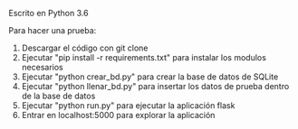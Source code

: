 Escrito en Python 3.6

Para hacer una prueba:
1. Descargar el código con git clone
2. Ejecutar "pip install -r requirements.txt" para instalar los modulos necesarios
3. Ejecutar "python crear_bd.py" para crear la base de datos de SQLite
4. Ejecutar "python llenar_bd.py" para insertar los datos de prueba dentro de la base de datos
5. Ejecutar "python run.py" para ejecutar la aplicación flask
6. Entrar en localhost:5000 para explorar la aplicación
